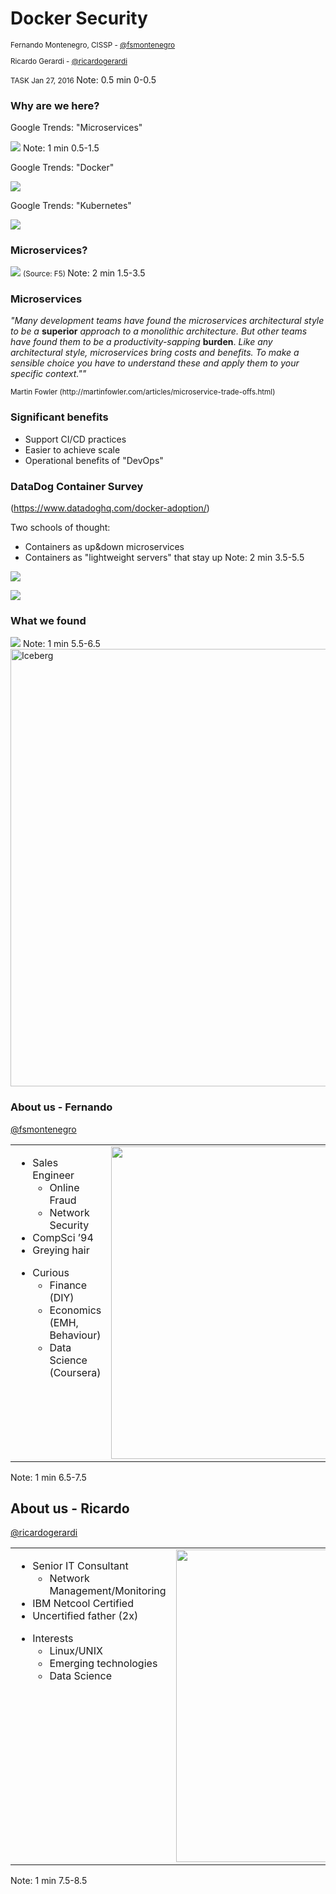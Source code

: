 # Docker Security

<small>

Fernando Montenegro, CISSP - [@fsmontenegro](https://twitter.com/fsmontenegro)

Ricardo Gerardi - [@ricardogerardi](https://twitter.com/ricardogerardi)

TASK Jan 27, 2016
</small>
Note: 0.5 min 0-0.5



### Why are we here?

Google Trends: "Microservices"

![](http://fsmontenegro.github.io/dockersec/images/microservicesGT.png)
Note: 1 min 0.5-1.5


Google Trends:  "Docker"

![](http://fsmontenegro.github.io/dockersec/images/DockerGT.png)


Google Trends: "Kubernetes"

![](http://fsmontenegro.github.io/dockersec/images/kubernetesGT.png)



### Microservices?
![](http://fsmontenegro.github.io/dockersec/images/microservicesF5.png)
<small>
(Source: F5)
</small>
Note: 2 min 1.5-3.5


### Microservices
*"Many development teams have found the microservices architectural style to be a* **superior** *approach to a monolithic architecture. But other teams have found them to be a productivity-sapping* **burden**. *Like any architectural style, microservices bring costs and benefits. To make a sensible choice you have to understand these and apply them to your specific context.""*

<small>
Martin Fowler (http://martinfowler.com/articles/microservice-trade-offs.html)
</small>


### Significant benefits
* Support CI/CD practices
* Easier to achieve scale
* Operational benefits of "DevOps"



### DataDog Container Survey

(https://www.datadoghq.com/docker-adoption/)

Two schools of thought:
* Containers as up&down microservices
* Containers as "lightweight servers" that stay up
Note: 2 min 3.5-5.5


![](http://fsmontenegro.github.io/dockersec/images/ddContainerTypes.png)


![](http://fsmontenegro.github.io/dockersec/images/ddContainerLife.png)



### What we found

<img src="http://fsmontenegro.github.io/dockersec/images/Dwarrowdelf_LoTR.png">
Note: 1 min 5.5-6.5


<img src="http://fsmontenegro.github.io/dockersec/images/DockerIceberg.jpg"  height="700" alt="Iceberg">



### About us - Fernando
[@fsmontenegro](https://twitter.com/fsmontenegro)

<table>
<tr>
<td style="vertical-align: top;">
<ul>
<li>Sales Engineer
<ul>
<li>Online Fraud
<li>Network Security
</ul>
<li>CompSci ’94
<li>Greying hair
</ul>
<ul>
<li>Curious
<ul>
<li>Finance (DIY)
<li>Economics (EMH, Behaviour)
<li>Data Science (Coursera)
</ul>
</td>

<td style="vertical-align: top;">
<img src="http://fsmontenegro.github.io/dockersec/images/fmcat.png" height="500" width="550">
</td>
</tr>
</table>
Note: 1 min 6.5-7.5



## About us - Ricardo

[@ricardogerardi](https://twitter.com/ricardogerardi)

<table>
<tr>
<td style="vertical-align: top;">
<ul>
<li>Senior IT Consultant
<ul>
<li>Network Management/Monitoring
</ul>
<li>IBM Netcool Certified
<li>Uncertified father (2x)
</ul>

<ul>
<li>Interests
<ul>
<li>Linux/UNIX
<li>Emerging technologies
<li>Data Science
</ul>
</td>

<td style="vertical-align: top;">
<img src="http://fsmontenegro.github.io/dockersec/images/tux_darkvador.png" height="500" width="550">
</td>
</tr>
</table>
Note: 1 min 7.5-8.5
